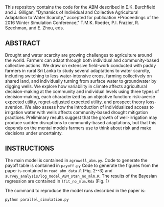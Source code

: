 This repository contains the code for the ABM described in 
E.K. Burchfield and J. Gilligan, "Dynamics of Individual and Collective 
Agricultural Adaptation to Water Scarcity," accepted for publication
*Proceedings of the 2016 Winter Simulation Conference,"
T.M.K. Roeder, P.I. Frazier, R. Szechman, and E. Zhou, eds.

## ABSTRACT

Drought and water scarcity are growing challenges to agriculture around the world. 
Farmers can adapt through both individual and community-based collective actions. 
We draw on extensive field-work conducted with paddy farmers in rural Sri Lanka 
to study several adaptations to water scarcity, including switching to less 
water-intensive crops, farming collectively on shared land, and individually 
turning from surface water to groundwater by digging wells.  We explore how 
variability in climate affects agricultural decision-making at the community and 
individual levels using three types of decision-making, each characterized by an 
objective function:  risk-averse expected utility, regret-adjusted expected 
utility, and prospect theory loss-aversion.   We also assess how the 
introduction of individualized access to irrigation water with wells affects 
community-based drought mitigation practices.  Preliminary results suggest that 
the growth of well-irrigation may produce sudden disruptions to community-based 
adaptations, but that this depends on the mental models farmers use to think 
about risk and make decisions under uncertainty.

## INSTRUCTIONS

The main model is contained in `agrowell_abm.py`. 
Code to generate the payoff table is contained in `payoff.py`
Code to generate the figures from the paper is contained in `read_abm_data.R` 
(Fig. 2--3) and `survey_analysis/log_model_ABM_stan_no_mlm.R`.
The results of the Bayesian regression are contained in `lfit_no_mlm.Rda` 
(Fig. 1)


The command to reproduce the model runs described in the paper is:
```
python parallel_simulation.py
```